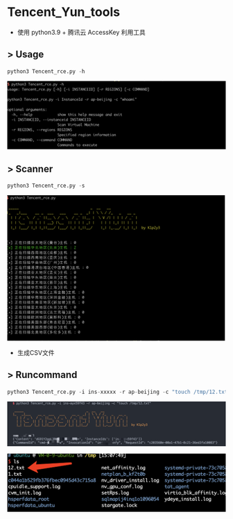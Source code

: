 # Tencent_Yun_tools

* 使用 python3.9 + 腾讯云 AccessKey 利用工具

## >  Usage

```python
python3 Tencent_rce.py -h
```
 ![image](img/01.png)

## >  Scanner

```python
python3 Tencent_rce.py -s
```
 ![image](img/02.png)

* 生成CSV文件

## >  Runcommand

```python
python3 Tencent_rce.py -i ins-xxxxx -r ap-beijing -c "touch /tmp/12.txt"
```

 ![image](img/03.png)
 
 
 ![image](img/04.png)
